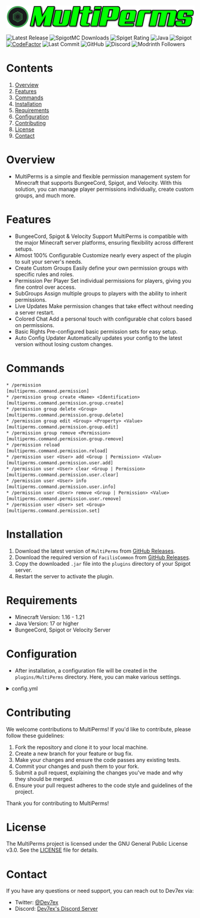 ![Icon-Bild](resources/images/title-github.png)

![Latest Release](https://img.shields.io/github/v/release/Dev7ex/MultiPerms)
![SpigotMC Downloads](https://img.shields.io/spiget/downloads/111992?label=Downloads)
![Spiget Rating](https://img.shields.io/spiget/rating/111992?label=Rating&style=flat-square)
![Java](https://img.shields.io/badge/Java-17+-orange)
![Spigot](https://img.shields.io/badge/Spigot-1.16--1.21-red)
[![CodeFactor](https://www.codefactor.io/repository/github/dev7ex/multiperms/badge)](https://www.codefactor.io/repository/github/dev7ex/multiworld)
![Last Commit](https://img.shields.io/github/last-commit/Dev7ex/MultiPerms)
![GitHub](https://img.shields.io/github/license/dev7ex/multiperms)
![Discord](https://img.shields.io/discord/834580308543668264)
![Modrinth Followers](https://img.shields.io/modrinth/followers/multiperms)

# Contents

1. [Overview](#overview)
2. [Features](#features)
3. [Commands](#commands)
4. [Installation](#installation)
5. [Requirements](#requirements)
6. [Configuration](#configuration)
7. [Contributing](#contributing)
8. [License](#license)
9. [Contact](#contact)

# Overview

- MultiPerms is a simple and flexible permission management system for Minecraft that supports BungeeCord, Spigot, and Velocity.
With this solution, you can manage player permissions individually, create custom groups, and much more.

# Features

* BungeeCord, Spigot & Velocity Support
  MultiPerms is compatible with the major Minecraft server platforms, ensuring flexibility across different setups.
* Almost 100% Configurable
  Customize nearly every aspect of the plugin to suit your server's needs.
* Create Custom Groups
  Easily define your own permission groups with specific rules and roles.
* Permission Per Player
  Set individual permissions for players, giving you fine control over access.
* SubGroups
  Assign multiple groups to players with the ability to inherit permissions.
* Live Updates
  Make permission changes that take effect without needing a server restart.
* Colored Chat
  Add a personal touch with configurable chat colors based on permissions.
* Basic Rights
  Pre-configured basic permission sets for easy setup.
* Auto Config Updater
  Automatically updates your config to the latest version without losing custom changes.

# Commands

```
* /permission                                                       [multiperms.command.permission]
* /permission group create <Name> <Identification>                  [multiperms.command.permission.group.create]
* /permission group delete <Group>                                  [multiperms.command.permission.group.delete]
* /permission group edit <Group> <Property> <Value>                 [multiperms.command.permission.group.edit]
* /permission group remove <Permission>                             [multiperms.command.permission.group.remove]
* /permission reload                                                [multiperms.command.permission.reload]
* /permission user <User> add <Group | Permission> <Value>          [multiperms.command.permission.user.add]
* /permission user <User> clear <Group | Permission>                [multiperms.command.permission.user.clear]
* /permission user <User> info                                      [multiperms.command.permission.user.info]
* /permission user <User> remove <Group | Permission> <Value>       [multiperms.command.permission.user.remove]
* /permission user <User> set <Group>                               [multiperms.command.permission.set]
```

# Installation

1. Download the latest version of `MultiPerms` from [GitHub Releases](https://github.com/Dev7ex/MultiPerms/releases).
2. Download the required version of `FacilisCommon`
   from [GitHub Releases](https://github.com/Dev7ex/FacilisCommon/releases).
3. Copy the downloaded `.jar` file into the `plugins` directory of your Spigot server.
4. Restart the server to activate the plugin.

# Requirements

- Minecraft Version: 1.16 - 1.21
- Java Version: 17 or higher
- BungeeCord, Spigot or Velocity Server

# Configuration

- After installation, a configuration file will be created in the `plugins/MultiPerms` directory. Here, you can make
  various settings.

<details>
<summary>config.yml</summary>
```yaml
Placeholder
```
</details>

# Contributing

We welcome contributions to MultiPerms! If you'd like to contribute, please follow these guidelines:

1. Fork the repository and clone it to your local machine.
2. Create a new branch for your feature or bug fix.
3. Make your changes and ensure the code passes any existing tests.
4. Commit your changes and push them to your fork.
5. Submit a pull request, explaining the changes you've made and why they should be merged.
6. Ensure your pull request adheres to the code style and guidelines of the project.

Thank you for contributing to MultiPerms!

# License

The MultiPerms project is licensed under the GNU General Public License v3.0. See the [LICENSE](LICENSE) file for
details.

# Contact

If you have any questions or need support, you can reach out to Dev7ex via:

- Twitter: [@Dev7ex](https://twitter.com/Dev7ex)
- Discord: [Dev7ex's Discord Server](https://discord.gg/ta33bbA8eF)


